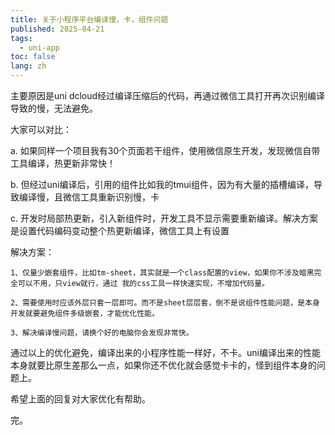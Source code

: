 ```yaml
---
title: 关于小程序平台编译慢，卡，组件问题
published: 2025-04-21
tags:
  - uni-app
toc: false
lang: zh
---
```


主要原因是uni dcloud经过编译压缩后的代码，再通过微信工具打开再次识别编译导致的慢，无法避免。

大家可以对比：

a. 如果同样一个项目我有30个页面若干组件，使用微信原生开发，发现微信自带工具编译，热更新非常快！

b. 但经过uni编译后，引用的组件比如我的tmui组件，因为有大量的插槽编译，导致编译慢，且微信工具重新识别慢，卡

c. 开发时局部热更新，引入新组件时，开发工具不显示需要重新编译。解决方案是设置代码编码变动整个热更新编译，微信工具上有设置

解决方案：

```
1、仅量少嵌套组件，比如tm-sheet，其实就是一个class配置的view，如果你不涉及暗黑完全可以不用，只view就行，通过 我的css工具一样快速实现，不增加代码量。

2、需要使用时应该外层只套一层即可。而不是sheet层层套，倒不是说组件性能问题，是本身开发就要避免组件多级嵌套，才能优化性能。

3、解决编译慢问题，请换个好的电脑你会发现非常快。
```

通过以上的优化避免，编译出来的小程序性能一样好，不卡。uni编译出来的性能本身就要比原生差那么一点，如果你还不优化就会感觉卡卡的，怪到组件本身的问题上。

希望上面的回复对大家优化有帮助。

完。

